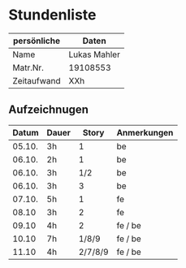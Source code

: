 # Stundenliste

persönliche | Daten
------------|--------
Name        | Lukas Mahler
Matr.Nr.    | 19108553
Zeitaufwand | XXh

## Aufzeichnugen

Datum   | Dauer | Story | Anmerkungen
--------|-------|-------|------------
05.10.  | 3h    | 1     | be
06.10.  | 2h    | 1     | be
06.10.  | 3h    | 1/2   | be
06.10.  | 3h    | 3     | be
07.10.  | 5h    | 1     | fe
08.10   | 3h    | 2     | fe
09.10   | 4h    | 2     | fe / be
10.10   | 7h    | 1/8/9 | fe / be
11.10   | 4h    |2/7/8/9| fe / be